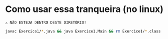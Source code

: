 # Como usar essa tranqueira (no linux)


```
⚠️ NÃO ESTEJA DENTRO DESTE DIRETÓRIO!
```


```bash
javac Exercice1/*.java && java Exercice1.Main && rm Exercice1/*.class
```